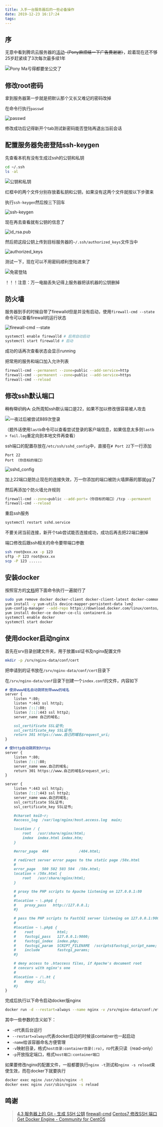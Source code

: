 ```yaml
---
title: 入手一台服务器后的一些必备操作
date: 2019-12-23 16:17:24
tags:
---
```


## 序

无意中看到腾讯云服务器的[活动](https://cloud.tencent.com/act/campus?fromSource=gwzcw.1293314.1293314.1293314&cps_key=db0b88ca8f49ff0684eddea9ae6bb50b)~~（Pony麻烦结一下广告费谢谢）~~，趁着现在还不够25岁赶紧续了3次每次最多续1年

![Pony Ma亏得都要坐公交了](https://i.loli.net/2019/12/23/dAZz8sf3TKNxjkY.png)

## 修改root密码

拿到服务器第一步就是把默认那个又长又难记的密码改掉

在命令行执行`passwd`

![passwd](https://i.loli.net/2019/12/23/ZJFX53jydVRfSxc.png)

修改成功后记得新开个tab测试新密码能否登陆再退出当前会话

## 配置服务器免密登陆ssh-keygen

先查看本机有没有生成过ssh的公钥和私钥

```bash
cd ~/.ssh
ls -al
```

![公钥和私钥](https://i.loli.net/2019/12/24/ATaymv9Re6NQ4gB.png)

红框中的两个文件分别存放着私钥和公钥，如果没有这两个文件就按以下步骤来

执行`ssh-keygen`然后按三下回车

![ssh-keygen](https://i.loli.net/2019/12/24/BCjFrIUNmEKqw7o.png)

现在再去查看就有公钥的信息了

![id_rsa.pub](https://i.loli.net/2019/12/24/Q9Jc2EhPaGAkgbI.png)

然后把这段公钥上传到目标服务器的`~/.ssh/authorized_keys`文件当中

![authorized_keys](https://i.loli.net/2019/12/24/K64XikdOT1CBmQ5.png)

测试一下，现在可以不用密码顺利登陆进来了

![免密登陆](https://i.loli.net/2019/12/24/W3XUaY7IlskCTiy.png)

！！！注意：万一电脑丢失记得上服务器把该机器的公钥删掉

## 防火墙

服务器到手的时候自带了firewalld但是并没有启动，使用`firewall-cmd --state`命令可以查看firewall的运行状态

![firewall-cmd --state](https://i.loli.net/2019/12/24/SCoQvKqa1sgHDGJ.png)

```bash
systemctl enable firewalld # 启用自动启动
systemctl start firewalld # 启动
```

成功的话再次查看状态会显示running

把常用的服务和端口加入允许列表

```bash
firewall-cmd --permanent --zone=public --add-service=http
firewall-cmd --permanent --zone=public --add-service=https
firewall-cmd --reload
```

## 修改ssh默认端口

~~稍有常识的人~~ 众所周知ssh默认端口是22，如果不加以修改很容易被人攻击

![一夜过后被尝试889次登录](https://i.loli.net/2019/12/24/32Xz8Ujdotqrx5F.png)

（题外话使用`lastb`命令可以查看尝试登录的客户端信息，如果信息太多则`lastb > fail.log`重定向到本地文件再查看）

ssh端口的配置存放在`/etc/ssh/sshd_config`中，直接在`# Port 22`下一行添加

```shell script
Port 22
Port （你目标的端口）
```

![sshd_config](https://i.loli.net/2019/12/24/ZbrtGuv4PpnTKcg.png)

加上22端口是防止现在的连接失效，万一你添加的端口被防火墙屏蔽的那就gg了

然后再添加个防火墙允许规则

```bash
firewall-cmd --zone=public --add-port=（你目标的端口）/tcp --permanent
firewall-cmd --reload
```

重启ssh服务

```bash
systemctl restart sshd.service
```

不要关闭当前连接，新开个tab尝试能否连接成功，成功后再去把22端口删掉

端口修改后跟ssh相关的命令要带端口参数

```bash
ssh root@xxx.xx -p 123
sftp -P 123 root@xxx.xx
scp -P 123 ......
```

## 安装docker

按照官方的[文档](https://docs.docker.com/install/linux/docker-ce/centos/)把下面命令执行一遍就行了

```bash
sudo yum remove docker docker-client docker-client-latest docker-common docker-latest docker-latest-logrotate docker-logrotate docker-engine
yum install -y yum-utils device-mapper-persistent-data lvm2
yum-config-manager --add-repo https://download.docker.com/linux/centos/docker-ce.repo
yum install docker-ce docker-ce-cli containerd.io
systemctl enable docker
systemctl start docker
```

## 使用docker启动nginx

首先在srv目录创建文件夹，用于放置ssl证书及nginx配置文件

```bash
mkdir -p /srv/nginx-data/conf/cert
```

把申请到的证书放在`/srv/nginx-data/conf/cert`目录下

在`/srv/nginx-data/conf`目录下创建一个`index.conf`的文件，内容如下

```markdown
# 使非www域名自动跳转到带www的域名
server {
    listen *:80;
    listen *:443 ssl http2;
    listen [::]:80;
    listen [::]:443 ssl http2;
    server_name 自己的域名;

    ssl_certificate SSL证书;
    ssl_certificate_key SSL证书;
    return 301 https://www.自己的域名$request_uri;
}

# 使http自动跳转到https
server {
    listen *:80;
    listen [::]:80;
    server_name www.自己的域名;
    return 301 https://www.自己的域名$request_uri;
}

server {
    listen *:443 ssl http2;
    listen [::]:443 ssl http2;
    server_name www.自己的域名;
    ssl_certificate SSL证书;
    ssl_certificate_key SSL证书;

    #charset koi8-r;
    #access_log  /var/log/nginx/host.access.log  main;

    location / {
        root   /usr/share/nginx/html;
        index  index.html index.htm;
    }

    #error_page  404              /404.html;

    # redirect server error pages to the static page /50x.html
    #
    error_page   500 502 503 504  /50x.html;
    location = /50x.html {
        root   /usr/share/nginx/html;
    }

    # proxy the PHP scripts to Apache listening on 127.0.0.1:80
    #
    #location ~ \.php$ {
    #    proxy_pass   http://127.0.0.1;
    #}

    # pass the PHP scripts to FastCGI server listening on 127.0.0.1:9000
    #
    #location ~ \.php$ {
    #    root           html;
    #    fastcgi_pass   127.0.0.1:9000;
    #    fastcgi_index  index.php;
    #    fastcgi_param  SCRIPT_FILENAME  /scripts$fastcgi_script_name;
    #    include        fastcgi_params;
    #}

    # deny access to .htaccess files, if Apache's document root
    # concurs with nginx's one
    #
    #location ~ /\.ht {
    #    deny  all;
    #}
}
```

完成后执行以下命令启动docker版nginx

```bash
docker run -d --restart=always --name nginx -v /srv/nginx-data/conf:/etc/nginx/conf.d:ro -p 80:80 -p 443:443 nginx
```

其中一些参数的含义如下：

* `-d`代表后台运行
* `--restart=always`代表docker启动的时候该container也一起启动
* `-name`给该容器命名方便管理
* `-v`映射目录，格式`host目录:container目录(:ro)`，ro代表只读（read-only）
* `-p`开放指定端口，格式`host端口:container端口`

如果要修改nginx的配置文件，一般都要执行`nginx -t`测试和`nginx -s reload`来使生效，而在docker下就要执行

```bash
docker exec nginx /usr/sbin/nginx -t
docker exec nginx /usr/sbin/nginx -s reload
```

## 鸣谢

> [4.3 服务器上的 Git - 生成 SSH 公钥](https://git-scm.com/book/zh/v2/%E6%9C%8D%E5%8A%A1%E5%99%A8%E4%B8%8A%E7%9A%84-Git-%E7%94%9F%E6%88%90-SSH-%E5%85%AC%E9%92%A5#r_generate_ssh_key)
> [firewall-cmd](https://wangchujiang.com/linux-command/c/firewall-cmd.html)
> [Centos7 修改SSH 端口](https://www.jianshu.com/p/c18d5347c9b6)
> [Get Docker Engine - Community for CentOS](https://docs.docker.com/install/linux/docker-ce/centos/)
